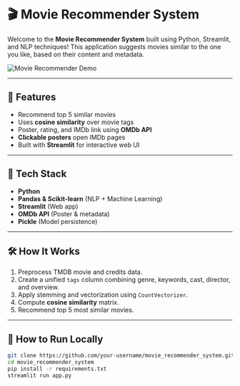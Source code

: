 # 🎬 Movie Recommender System

Welcome to the **Movie Recommender System** built using Python, Streamlit, and NLP techniques! This application suggests movies similar to the one you like, based on their content and metadata.

![Movie Recommender Demo](demo.gif.gif)

---

## 🚀 Features

- Recommend top 5 similar movies
- Uses **cosine similarity** over movie tags
- Poster, rating, and IMDb link using **OMDb API**
- **Clickable posters** open IMDb pages
- Built with **Streamlit** for interactive web UI

---

## 🧠 Tech Stack

- **Python**
- **Pandas & Scikit-learn** (NLP + Machine Learning)
- **Streamlit** (Web app)
- **OMDb API** (Poster & metadata)
- **Pickle** (Model persistence)

---

## 🛠️ How It Works

1. Preprocess TMDB movie and credits data.
2. Create a unified `tags` column combining genre, keywords, cast, director, and overview.
3. Apply stemming and vectorization using `CountVectorizer`.
4. Compute **cosine similarity** matrix.
5. Recommend top 5 most similar movies.

---

## 🧪 How to Run Locally

```bash
git clone https://github.com/your-username/movie_recommender_system.git
cd movie_recommender_system
pip install -r requirements.txt
streamlit run app.py


